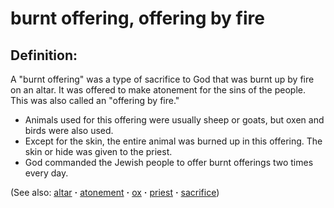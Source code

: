 # burnt offering, offering by fire #

## Definition: ##

A "burnt offering" was a type of sacrifice to God that was burnt up by fire on an altar. It was offered to make atonement for the sins of the people. This was also called an "offering by fire."

* Animals used for this offering were usually sheep or goats, but oxen and birds were also used.
* Except for the skin, the entire animal was burned up in this offering. The skin or hide was given to the priest.
* God commanded the Jewish people to offer burnt offerings two times every day.

(See also: [altar](../other/altar.md) **·** [atonement](../kt/atonement.md) **·** [ox](../other/ox.md) **·** [priest](../kt/priest.md) **·** [sacrifice](../other/sacrifice.md))

